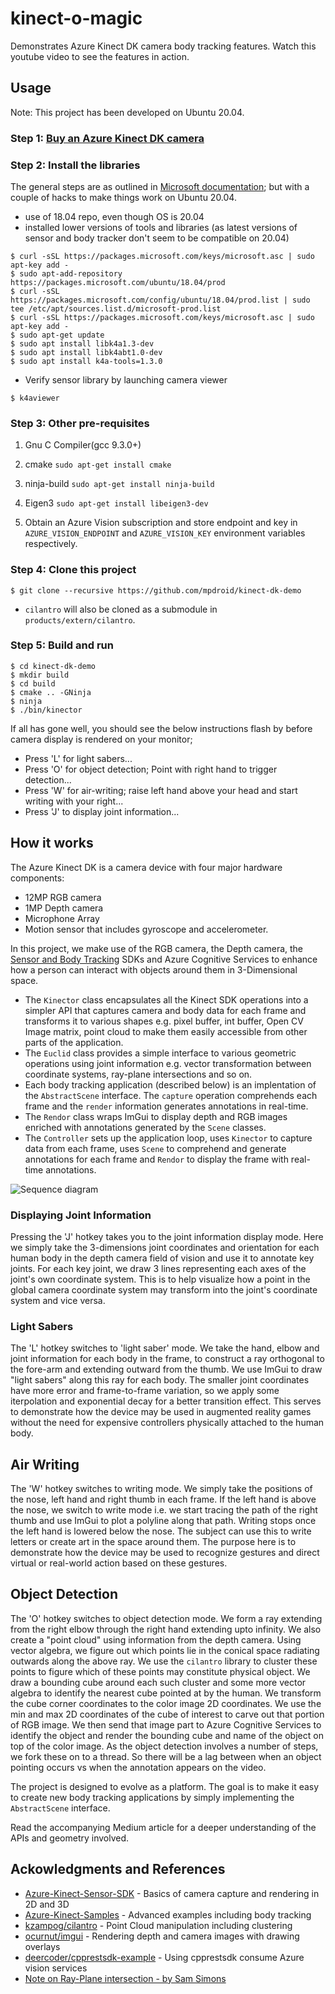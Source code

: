 # kinect-o-magic
Demonstrates Azure Kinect DK camera body tracking features.  Watch this youtube video to see the features in action.


## Usage
Note: This project has been developed on Ubuntu 20.04. 

### Step 1: [Buy an Azure Kinect DK camera](https://www.microsoft.com/en-us/p/azure-kinect-dk/8pp5vxmd9nhq?rtc=1&activetab=pivot:overviewtab)

### Step 2: Install the libraries
The general steps are as outlined in [Microsoft documentation](https://docs.microsoft.com/en-us/azure/Kinect-dk/sensor-sdk-download); but with a couple of hacks to make things work on Ubuntu 20.04.
- use of 18.04 repo, even though OS is 20.04
- installed lower versions of tools and libraries (as latest versions of sensor and body tracker don't seem to be compatible on 20.04) 
```
$ curl -sSL https://packages.microsoft.com/keys/microsoft.asc | sudo apt-key add -
$ sudo apt-add-repository https://packages.microsoft.com/ubuntu/18.04/prod
$ curl -sSL https://packages.microsoft.com/config/ubuntu/18.04/prod.list | sudo tee /etc/apt/sources.list.d/microsoft-prod.list
$ curl -sSL https://packages.microsoft.com/keys/microsoft.asc | sudo apt-key add -
$ sudo apt-get update
$ sudo apt install libk4a1.3-dev
$ sudo apt install libk4abt1.0-dev
$ sudo apt install k4a-tools=1.3.0

````
- Verify sensor library by launching camera viewer
````
$ k4aviewer
````

### Step 3: Other pre-requisites
1. Gnu C Compiler(gcc 9.3.0+)

2. cmake
````sudo apt-get install cmake````

2. ninja-build
````sudo apt-get install ninja-build````

3. Eigen3
````sudo apt-get install libeigen3-dev````

4. Obtain an Azure Vision subscription and store endpoint and key in `AZURE_VISION_ENDPOINT` and `AZURE_VISION_KEY` environment variables respectively.
 
### Step 4: Clone this project

````
$ git clone --recursive https://github.com/mpdroid/kinect-dk-demo
````
- `cilantro` will also be cloned as a submodule in `products/extern/cilantro`.

### Step 5: Build and run  
````
$ cd kinect-dk-demo
$ mkdir build
$ cd build
$ cmake .. -GNinja
$ ninja
$ ./bin/kinector
````
If all has gone well, you should see the below instructions flash by before camera display is rendered on your monitor;
- Press 'L' for light sabers...
- Press 'O' for object detection; Point with right hand to trigger detection...
- Press 'W' for air-writing; raise left hand above your head and start writing with your right...
- Press 'J' to display joint information...

## How it works
The Azure Kinect DK is a camera device with four major hardware components:
- 12MP RGB camera
- 1MP Depth camera
- Microphone Array
- Motion sensor that includes gyroscope and accelerometer.

In this project, we make use of the  RGB camera, the Depth camera, the [Sensor and Body Tracking](https://docs.microsoft.com/en-us/azure/Kinect-dk/)  SDKs and Azure Cognitive Services to enhance how a person can interact with objects around them in 3-Dimensional space.

- The `Kinector` class encapsulates all the Kinect SDK operations into a simpler API that captures camera and body data for each frame and transforms it to various shapes e.g. pixel buffer, int buffer, Open CV Image matrix, point cloud to make them easily accessible from other parts of the application.
- The `Euclid` class provides a simple interface to various geometric operations using joint information e.g. vector transformation between coordinate systems, ray-plane intersections and so on.
- Each body tracking application (described below) is an implentation of the `AbstractScene` interface. The `capture` operation comprehends each frame and the `render` information generates annotations in real-time. 
- The `Rendor` class wraps ImGui to display depth and RGB images enriched with annotations generated by the `Scene` classes.
- The `Controller` sets up the application loop, uses `Kinector` to capture data from each frame, uses `Scene` to comprehend and generate annotations for each frame and `Rendor` to display the frame with real-time annotations.

![Sequence diagram](sequence.png "Sequence diagram")

### Displaying Joint Information
Pressing the 'J' hotkey takes you to the joint information display mode. Here we simply take the 3-dimensions joint coordinates and orientation for each human body in the depth camera field of vision and use it to annotate key joints. For each key joint, we draw 3 lines representing each axes of the joint's own coordinate system. This is to help visualize how a point in the global camera coordinate system may transform into the joint's coordinate system and vice versa.

### Light Sabers
The 'L' hotkey switches to 'light saber' mode. We take the hand, elbow and joint information for each body in the frame, to construct a ray orthogonal to the fore-arm and extending outward from the thumb. We use ImGui to draw  "light sabers" along this ray for each body. The smaller joint coordinates have more error and frame-to-frame variation, so we apply some iterpolation and exponential decay for a better transition effect. This serves to demonstrate how the device may be used in augmented reality games without the need for expensive controllers physically attached to the human body.

## Air Writing
The 'W' hotkey switches to writing mode.  We simply take the positions of the nose, left hand and right thumb in each frame. If the left hand is above the nose, we switch to write mode i.e. we start tracing the path of the right thumb and use ImGui to plot a polyline along that path. Writing stops once the left hand is lowered below the nose. The subject can use this to write letters or create art in the space around them. The purpose here is to demonstrate how the device may be used to recognize gestures and direct virtual or real-world action based on these gestures.

## Object Detection
The 'O' hotkey switches to object detection mode. We form a ray extending from the right elbow through the right hand extending upto infinity. We also create a "point cloud" using information from the depth camera. Using vector algebra, we figure out which points lie in the conical space radiating outwards along the above ray. We use the `cilantro` library to cluster these points to figure which of these points may constitute physical object. We draw a bounding cube around each such cluster and some more vector algebra to identify the nearest cube pointed at by the human. We transform the cube corner coordinates to the color image 2D coordinates. We use the min and max 2D coordinates of the cube of interest to carve out that portion of RGB image. We then send that image part to Azure Cognitive Services to identify the object and render the bounding cube and name of the object on top of the color image. As the object detection involves a number of steps, we fork these on to a thread. So there will be a lag between when an object pointing occurs vs when the annotation appears on the video.

The project is designed to evolve as a platform. The goal is to make it easy to create new body tracking applications by simply implementing the `AbstractScene` interface.

Read the accompanying Medium article for a deeper understanding of the APIs and geometry involved.


## Ackowledgments and References
- [Azure-Kinect-Sensor-SDK](https://github.com/microsoft/Azure-Kinect-Sensor-SDK) - Basics of camera capture and rendering in 2D and 3D
- [Azure-Kinect-Samples](https://github.com/microsoft/Azure-Kinect-Samples) - Advanced examples including body tracking
- [kzampog/cilantro](https://github.com/kzampog/cilantro) - Point Cloud manipulation including clustering
- [ocurnut/imgui](https://github.com/ocornut/imgui) - Rendering depth and camera images with drawing overlays
- [deercoder/cpprestsdk-example](https://github.com/deercoder/cpprestsdk-example) - Using cpprestsdk consume Azure vision services
- [Note on Ray-Plane intersection - by Sam Simons](https://samsymons.com/blog/math-notes-ray-plane-intersection/)
